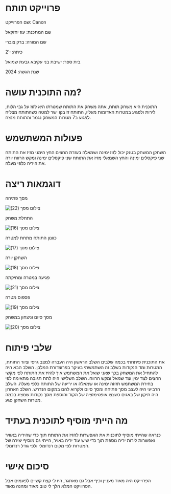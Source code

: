 # פרוייקט תותח
שם הפרוייקט: Canon

שם המתכנת: עוז יחזקאל

שם המורה: ברק צוברי

כיתה: י'2

בית ספר: ישיבת בני עקיבא גבעת שמואל

שנת הגשה: 2024


# מה התוכנית עושה?
התוכנית היא משחק תותח, אתה משחק את התותח שמטרתו היא לזוז על גבי הלוח, לירות ולפגוע במטרות האדומות מעליו, התותח זז בקו ישר למטה כשהתותח מצליח לפגוע ב7 מטרות המשחק נגמר והתותח מנצח.


# פעולות המשתשמש
השחקן המשחק בטנק יכול לזוז ימינה ושמאלה בעזרת החצים החץ הימני מזיז את התותח שני פיקסלים ימינה והחץ השמאלי מזיז את התותח שני פיקסלים ימינה ומקש הרווח יורה את היריה כלפי מעלה.


# דוגמאות ריצה
מסך פתיחה

![‏‏צילום מסך (22)](https://github.com/baraksu/cannon/assets/166802634/cee92b36-01b1-44cb-8425-35b02225fe86)


התחלת משחק

![‏‏צילום מסך (16)](https://github.com/baraksu/cannon/assets/166802634/974a2b7f-601f-4073-b99e-88a46a0c7f4e)


כוונון התותח מתחת למטרה

![‏‏צילום מסך (17)](https://github.com/baraksu/cannon/assets/166802634/e06e85de-3fb1-43ba-8624-56f6f189896a)


השחקן יורה

![‏‏צילום מסך (18)](https://github.com/baraksu/cannon/assets/166802634/695bbf5b-191c-443b-8988-ecb95f3cf01b)


פגיעה במטרה ומחיקתה

![‏‏צילום מסך (21)](https://github.com/baraksu/cannon/assets/166802634/f0ddfcd5-2c6e-48ae-b94a-945041e9eba0)


פספוס מטרה

![‏‏צילום מסך (19)](https://github.com/baraksu/cannon/assets/166802634/35494443-4e25-4bf8-857a-9efd773ac0b8)


מסך סיום וניצחון במשחק

![‏‏צילום מסך (20)](https://github.com/baraksu/cannon/assets/166802634/e98797ce-4141-4e7f-aafa-a44e3de3a25e)


# שלבי פיתוח

את התוכנית פיתחתי בכמה שלבים השלב הראשון היה העברה למצב גרפי וציור התותח, המטרות ומד הנקודות בשלב זה השתמשתי בעיקר בפרוצדורת המלבן. השלב הבא היה להתחיל את המשחק בכך שאני שואל את המשתמש איך להזיז את התותח לפי מקשי החצים לצד ימין וצד שמאל ומקש הרווח. השלב השלישי היה לתת תגובה מתאימה לפי בחירת המשתמש תזוזה ימינה או שמאלה או יריעה של התותח כלפי מעלה. השלב הרביעי היה לעצב מסך פתיחה ומסך סיום ולקרוא להם במקום הנדרש. השלב האחרון היה תיקון של באגים כשצצו אופטימזציה של הקוד והוספת מסך נקודות שמציג בכמה מטרות השחקן פגע.

# מה הייתי מוסיף לתוכנית בעתיד

כנראה שהייתי מוסיף לתוכנית את האפשרות להזיז את התותח תוך כדי שהיריה באוויר ואפשרות לירות יריה נוספת תוך כדי שיש עוד יריה באויר, הייתי גם מוסיף יצירה של המטרות לפי מקום רנדומלי ולפי גודל רנדומלי.

# סיכום אישי

הפרוייקט היה מאוד מעניין וכיף אבל גם מאתגר, היו לי קצת קשיים לפעמים אבל הפרוויקט המלא הלך לי טוב מאוד ומהנה מאוד.
